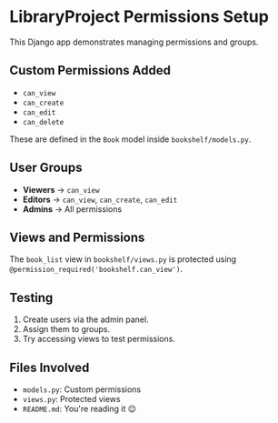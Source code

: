 # LibraryProject Permissions Setup

This Django app demonstrates managing permissions and groups.

## Custom Permissions Added
- `can_view`
- `can_create`
- `can_edit`
- `can_delete`

These are defined in the `Book` model inside `bookshelf/models.py`.

## User Groups
- **Viewers** → `can_view`
- **Editors** → `can_view`, `can_create`, `can_edit`
- **Admins** → All permissions

## Views and Permissions
The `book_list` view in `bookshelf/views.py` is protected using `@permission_required('bookshelf.can_view')`.

## Testing
1. Create users via the admin panel.
2. Assign them to groups.
3. Try accessing views to test permissions.

## Files Involved
- `models.py`: Custom permissions
- `views.py`: Protected views
- `README.md`: You're reading it 😉
